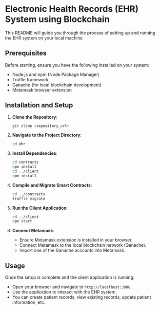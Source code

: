 # Electronic Health Records (EHR) System using Blockchain

This README will guide you through the process of setting up and running the EHR system on your local machine.

## Prerequisites

Before starting, ensure you have the following installed on your system:

- Node.js and npm (Node Package Manager)
- Truffle framework
- Ganache (for local blockchain development)
- Metamask browser extension

## Installation and Setup

1. **Clone the Repository**: 
    ```bash
    git clone <repository_url>
    ```

2. **Navigate to the Project Directory**:
    ```bash
    cd ehr
    ```

3. **Install Dependencies**:
    ```bash
    cd contracts
    npm install
    cd ../client
    npm install
    ```

4. **Compile and Migrate Smart Contracts**:
    ```bash
    cd ../contracts
    truffle migrate
    ```

5. **Run the Client Application**:
    ```bash
    cd ../client
    npm start
    ```

6. **Connect Metamask**:
    - Ensure Metamask extension is installed in your browser.
    - Connect Metamask to the local blockchain network (Ganache).
    - Import one of the Ganache accounts into Metamask.

## Usage

Once the setup is complete and the client application is running:

- Open your browser and navigate to `http://localhost:3000`.
- Use the application to interact with the EHR system.
- You can create patient records, view existing records, update patient information, etc.
